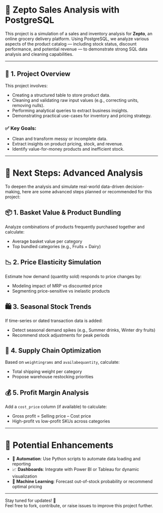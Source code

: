 
# 🛒 Zepto Sales Analysis with PostgreSQL

This project is a simulation of a sales and inventory analysis for **Zepto**, an online grocery delivery platform. Using PostgreSQL, we analyze various aspects of the product catalog — including stock status, discount performance, and potential revenue — to demonstrate strong SQL data analysis and cleaning capabilities.

---

## 📁 1. Project Overview

This project involves:
- Creating a structured table to store product data.
- Cleaning and validating raw input values (e.g., correcting units, removing nulls).
- Performing analytical queries to extract business insights.
- Demonstrating practical use-cases for inventory and pricing strategy.

### ✅ Key Goals:
- Clean and transform messy or incomplete data.
- Extract insights on product pricing, stock, and revenue.
- Identify value-for-money products and inefficient stock.


---

# 🔎 Next Steps: Advanced Analysis

To deepen the analysis and simulate real-world data-driven decision-making, here are some advanced steps planned or recommended for this project:

## 📦 1. Basket Value & Product Bundling
Analyze combinations of products frequently purchased together and calculate:
- Average basket value per category
- Top bundled categories (e.g., Fruits + Dairy)

## 📉 2. Price Elasticity Simulation
Estimate how demand (quantity sold) responds to price changes by:
- Modeling impact of MRP vs discounted price
- Segmenting price-sensitive vs inelastic products

## 🛍️ 3. Seasonal Stock Trends
If time-series or dated transaction data is added:
- Detect seasonal demand spikes (e.g., Summer drinks, Winter dry fruits)
- Recommend stock adjustments for peak periods

## 🚚 4. Supply Chain Optimization
Based on `weightingrams` and `availabequantity`, calculate:
- Total shipping weight per category
- Propose warehouse restocking priorities

## 💰 5. Profit Margin Analysis
Add a `cost_price` column (if available) to calculate:
- Gross profit = Selling price – Cost price
- High-profit vs low-profit SKUs across categories

---

# 🧠 Potential Enhancements

- 🔄 **Automation**: Use Python scripts to automate data loading and reporting
- 📈 **Dashboards**: Integrate with Power BI or Tableau for dynamic visualization
- 🧪 **Machine Learning**: Forecast out-of-stock probability or recommend optimal pricing

---

Stay tuned for updates! 📌  
Feel free to fork, contribute, or raise issues to improve this project further.


